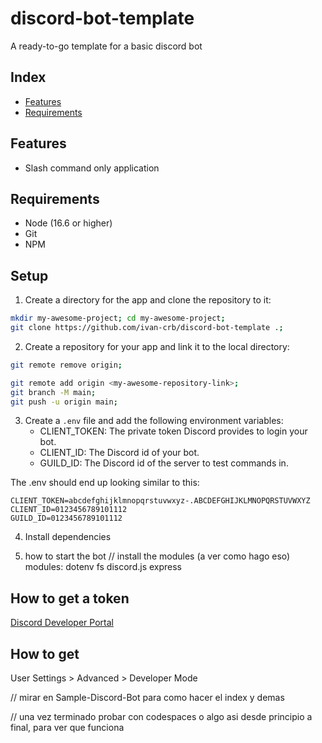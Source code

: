 # discord-bot-template
A ready-to-go template for a basic discord bot

## Index
- [Features](#features)
- [Requirements](#requirements)


## Features
- Slash command only application

## Requirements
- Node (16.6 or higher)
- Git
- NPM

## Setup

1. Create a directory for the app and clone the repository to it:
```sh
mkdir my-awesome-project; cd my-awesome-project;
git clone https://github.com/ivan-crb/discord-bot-template .;
```

2. Create a repository for your app and link it to the local directory:
```sh
git remote remove origin;

git remote add origin <my-awesome-repository-link>;
git branch -M main;
git push -u origin main;

```

3. Create a `.env` file and add the following environment variables:
    - CLIENT_TOKEN: The private token Discord provides to login your bot.
    - CLIENT_ID: The Discord id of your bot.
    - GUILD_ID: The Discord id of the server to test commands in.

The .env should end up looking similar to this:
```
CLIENT_TOKEN=abcdefghijklmnopqrstuvwxyz-.ABCDEFGHIJKLMNOPQRSTUVWXYZ
CLIENT_ID=0123456789101112
GUILD_ID=0123456789101112
```



4. Install dependencies

5. how to start the bot
// install the modules (a ver como hago eso)
modules:
dotenv
fs
discord.js
express


## How to get a token

[Discord Developer Portal](https://discord.com/developers/applications)

## How to get

User Settings > Advanced > Developer Mode


// mirar en Sample-Discord-Bot para como hacer el index y demas


// una vez terminado probar con codespaces o algo asi desde principio a final, para ver que funciona

